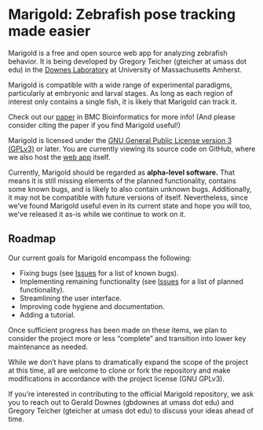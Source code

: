 # Marigold: Zebrafish pose tracking made easier

Marigold is a free and open source web app for analyzing zebrafish behavior. It is being developed by Gregory Teicher (gteicher at umass dot edu) in the [Downes Laboratory](https://www.downeslab.org/) at University of Massachusetts Amherst.

Marigold is compatible with a wide range of experimental paradigms, particularly at embryonic and larval stages. As long as each region of interest only contains a single fish, it is likely that Marigold can track it.

Check out our [paper](https://doi.org/10.1186/s12859-025-06042-2) in BMC Bioinformatics for more info! (And please consider citing the paper if you find Marigold useful!)

Marigold is licensed under the [GNU General Public License version 3 (GPLv3)](https://www.gnu.org/licenses/gpl-3.0.en.html) or later. You are currently viewing its source code on GitHub, where we also host the [web app](https://downeslab.github.io/marigold/) itself.

Currently, Marigold should be regarded as **alpha-level software.** That means it is still missing elements of the planned functionality, contains some known bugs, and is likely to also contain unknown bugs. Additionally, it may not be compatible with future versions of itself. Nevertheless, since we've found Marigold useful even in its current state and hope you will too, we've released it as-is while we continue to work on it.

## Roadmap

Our current goals for Marigold encompass the following:

- Fixing bugs (see [Issues](https://github.com/downeslab/marigold/issues) for a list of known bugs).
- Implementing remaining functionality (see [Issues](https://github.com/downeslab/marigold/issues) for a list of planned functionality).
- Streamlining the user interface.
- Improving code hygiene and documentation.
- Adding a tutorial.

Once sufficient progress has been made on these items, we plan to consider the project more or less “complete” and transition into lower key maintenance as needed.

While we don’t have plans to dramatically expand the scope of the project at this time, all are welcome to clone or fork the repository and make modifications in accordance with the project license (GNU GPLv3).

If you’re interested in contributing to the official Marigold repository, we ask you to reach out to Gerald Downes (gbdownes at umass dot edu) and Gregory Teicher (gteicher at umass dot edu) to discuss your ideas ahead of time.
